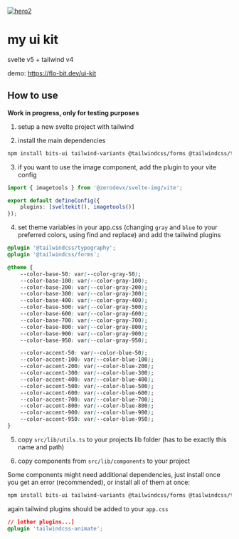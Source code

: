 [![hero2](https://github.com/user-attachments/assets/2573273f-573b-44bf-8e2d-f0d1c261b79f)](https://flo-bit.dev/ui-kit)

# my ui kit

svelte v5 + tailwind v4

demo: https://flo-bit.dev/ui-kit

## How to use

**Work in progress, only for testing purposes**

1. setup a new svelte project with tailwind

2. install the main dependencies

```bash
npm install bits-ui tailwind-variants @tailwindcss/forms @tailwindcss/typography @zerodevx/svelte-img
```

3. if you want to use the image component, add the plugin to your vite config

```ts
import { imagetools } from '@zerodevx/svelte-img/vite';

export default defineConfig({
	plugins: [sveltekit(), imagetools()]
});
```

4. set theme variables in your app.css (changing `gray` and `blue` to your preferred colors, using find and replace) and add the tailwind plugins

```css
@plugin '@tailwindcss/typography';
@plugin '@tailwindcss/forms';

@theme {
	--color-base-50: var(--color-gray-50);
	--color-base-100: var(--color-gray-100);
	--color-base-200: var(--color-gray-200);
	--color-base-300: var(--color-gray-300);
	--color-base-400: var(--color-gray-400);
	--color-base-500: var(--color-gray-500);
	--color-base-600: var(--color-gray-600);
	--color-base-700: var(--color-gray-700);
	--color-base-800: var(--color-gray-800);
	--color-base-900: var(--color-gray-900);
	--color-base-950: var(--color-gray-950);

	--color-accent-50: var(--color-blue-50);
	--color-accent-100: var(--color-blue-100);
	--color-accent-200: var(--color-blue-200);
	--color-accent-300: var(--color-blue-300);
	--color-accent-400: var(--color-blue-400);
	--color-accent-500: var(--color-blue-500);
	--color-accent-600: var(--color-blue-600);
	--color-accent-700: var(--color-blue-700);
	--color-accent-800: var(--color-blue-800);
	--color-accent-900: var(--color-blue-900);
	--color-accent-950: var(--color-blue-950);
}
```

5. copy `src/lib/utils.ts` to your projects lib folder (has to be exactly this name and path)

6. copy components from `src/lib/components` to your project

Some components might need additional dependencies, just install once you get an error (recommended), or install all of them at once:

```bash
npm install bits-ui tailwind-variants @tailwindcss/forms @tailwindcss/typography layerchart plyr svelte-sonner tailwindcss-animate three @threlte/extras @threlte/core @types/three @zerodevx/svelte-img @number-flow/svelte wavesurfer.js hls.js
```

again tailwind plugins should be added to your `app.css`

```css
// [other plugins...]
@plugin 'tailwindcss-animate';
```
